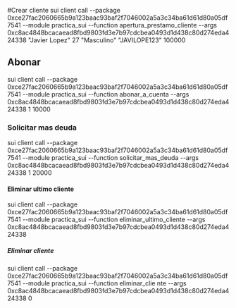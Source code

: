 
#Crear cliente
sui client call --package 0xce27fac2060665b9a123baac93baf2f7046002a5a3c34ba61d61d80a05df7541 --module practica_sui --function apertura_prestamo_cliente --args 0xc8ac4848bcacaead8fbd9803fd3e7b97cdcbea0493d1d438c80d274eda424338 "Javier Lopez" 27 "Masculino" "JAVILOPE123" 100000

## Abonar
sui client call --package 0xce27fac2060665b9a123baac93baf2f7046002a5a3c34ba61d61d80a05df7541 --module practica_sui --function abonar_a_cuenta --args 0xc8ac4848bcacaead8fbd9803fd3e7b97cdcbea0493d1d438c80d274eda424338 1 10000

### Solicitar mas deuda
sui client call --package 0xce27fac2060665b9a123baac93baf2f7046002a5a3c34ba61d61d80a05df7541 --module practica_sui --function solicitar_mas_deuda --args 0xc8ac4848bcacaead8fbd9803fd3e7b97cdcbea0493d1d438c80d274eda424338 1 20000

#### Eliminar ultimo cliente
sui client call --package 0xce27fac2060665b9a123baac93baf2f7046002a5a3c34ba61d61d80a05df7541 --module practica_sui --function eliminar_ultimo_cliente --args 0xc8ac4848bcacaead8fbd9803fd3e7b97cdcbea0493d1d438c80d274eda424338

##### Eliminar cliente
sui client call --package 0xce27fac2060665b9a123baac93baf2f7046002a5a3c34ba61d61d80a05df7541 --module practica_sui --function eliminar_clie
nte --args 0xc8ac4848bcacaead8fbd9803fd3e7b97cdcbea0493d1d438c80d274eda424338 0
